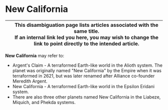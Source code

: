 # New California
|  | This disambiguation page lists articles associated with the same title. <br> If an internal link led you here, you may wish to change the link to point directly to the intended article. |
| --- | --- |

**New California** may refer to:

- Argent's Claim - A terraformed Earth-like world in the Alioth system. The planet was originally named "New California" by the Empire when it was terraformed in 2621, but was later renamed after Alliance co-founder Meredith Argent.
- New California - A terraformed Earth-like world in the Epsilon Eridani system.
- There are also three other planets named New California in the Liabeze, Miquich, and Phekda systems.